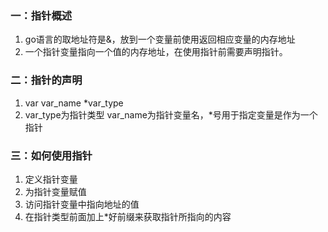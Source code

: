 ### 一：指针概述
1. go语言的取地址符是&，放到一个变量前使用返回相应变量的内存地址
2. 一个指针变量指向一个值的内存地址，在使用指针前需要声明指针。

### 二：指针的声明
1. var var_name *var_type
2. var_type为指针类型 var_name为指针变量名，*号用于指定变量是作为一个指针

### 三：如何使用指针
1. 定义指针变量
2. 为指针变量赋值
3. 访问指针变量中指向地址的值
4. 在指针类型前面加上*好前缀来获取指针所指向的内容

